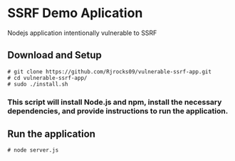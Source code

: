 # SSRF Demo Aplication
Nodejs application intentionally vulnerable to SSRF

## Download and Setup
```
# git clone https://github.com/Rjrocks09/vulnerable-ssrf-app.git
# cd vulnerable-ssrf-app/
# sudo ./install.sh
```
### This script will install Node.js and npm, install the necessary dependencies, and provide instructions to run the application.

## Run the application

```
# node server.js
```